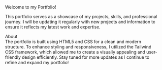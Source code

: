 
Welcome to my Portfolio! <br>

This portfolio serves as a showcase of my projects, skills, and professional journey. I will be updating it regularly with new projects and information to ensure it reflects my latest work and expertise.<br>

About <br>
The portfolio is built using HTML5 and CSS for a clean and modern structure.
To enhance styling and responsiveness, I utilized the Tailwind CSS framework, which allowed me to create a visually appealing and user-friendly design efficiently.
Stay tuned for more updates as I continue to refine and expand my portfolio!

